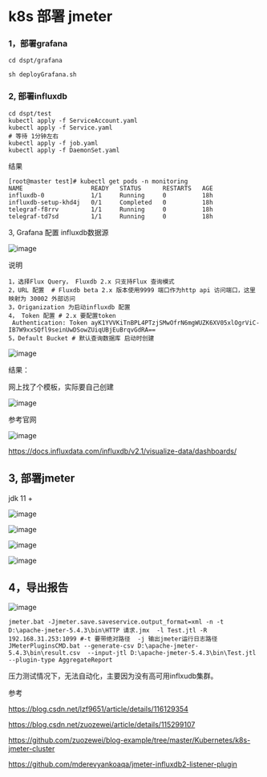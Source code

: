 # k8s 部署 jmeter
### 1，部署grafana

```
cd dspt/grafana

sh deployGrafana.sh
```

### 2, 部署influxdb

```
cd dspt/test
kubectl apply -f ServiceAccount.yaml
kubectl apply -f Service.yaml
# 等待 1分钟左右
kubectl apply -f job.yaml
kubectl apply -f DaemonSet.yaml
```

结果

```
[root@master test]# kubectl get pods -n monitoring
NAME                   READY   STATUS      RESTARTS   AGE
influxdb-0             1/1     Running     0          18h
influxdb-setup-khd4j   0/1     Completed   0          18h
telegraf-f8rrv         1/1     Running     0          18h
telegraf-td7sd         1/1     Running     0          18h
```

3, Grafana 配置 influxdb数据源

![image](https://github.com/Mountains-and-rivers/k8s-jmeter/blob/main/images/1.png)

说明

```
1，选择Flux Query， Fluxdb 2.x 只支持Flux 查询模式
2，URL 配置  # Fluxdb beta 2.x 版本使用9999 端口作为http api 访问端口，这里映射为 30002 外部访问
3，Origanization 为启动influxdb 配置
4， Token 配置 # 2.x 要配置token
 Authentication: Token ayK1YVVKiTnBPL4PTzjSMwOfrN6mgWUZK6XV05xlOgrViC-IB7W9xxSQfl9seinUwDSowZUiqUBjEuBrqvGdRA==
5，Default Bucket # 默认查询数据库 启动时创建
```

![image](https://github.com/Mountains-and-rivers/k8s-jmeter/blob/main/images/2.png)

结果：

网上找了个模板，实际要自己创建

![image](https://github.com/Mountains-and-rivers/k8s-jmeter/blob/main/images/3.png)

参考官网

![image](https://github.com/Mountains-and-rivers/k8s-jmeter/blob/main/images/4.png)

https://docs.influxdata.com/influxdb/v2.1/visualize-data/dashboards/

## 3, 部署jmeter

jdk 11 +

![image](https://github.com/Mountains-and-rivers/k8s-jmeter/blob/main/images/5.png)

![image](https://github.com/Mountains-and-rivers/k8s-jmeter/blob/main/images/6.png)

![image](https://github.com/Mountains-and-rivers/k8s-jmeter/blob/main/images/7.png)

![image](https://github.com/Mountains-and-rivers/k8s-jmeter/blob/main/images/8.png)



## 4，导出报告

![image](https://github.com/Mountains-and-rivers/k8s-jmeter/blob/main/images/8.png)

```
jmeter.bat -Jjmeter.save.saveservice.output_format=xml -n -t D:\apache-jmeter-5.4.3\bin\HTTP 请求.jmx  -l Test.jtl -R 192.168.31.253:1099 #-t 要带绝对路径  -j 输出jmeter运行日志路径
JMeterPluginsCMD.bat --generate-csv D:\apache-jmeter-5.4.3\bin\result.csv  --input-jtl D:\apache-jmeter-5.4.3\bin\Test.jtl  --plugin-type AggregateReport
```

压力测试情况下，无法自动化，主要因为没有高可用inflxudb集群。

参考

https://blog.csdn.net/lzf9651/article/details/116129354

https://blog.csdn.net/zuozewei/article/details/115299107

https://github.com/zuozewei/blog-example/tree/master/Kubernetes/k8s-jmeter-cluster

https://github.com/mderevyankoaqa/jmeter-influxdb2-listener-plugin
